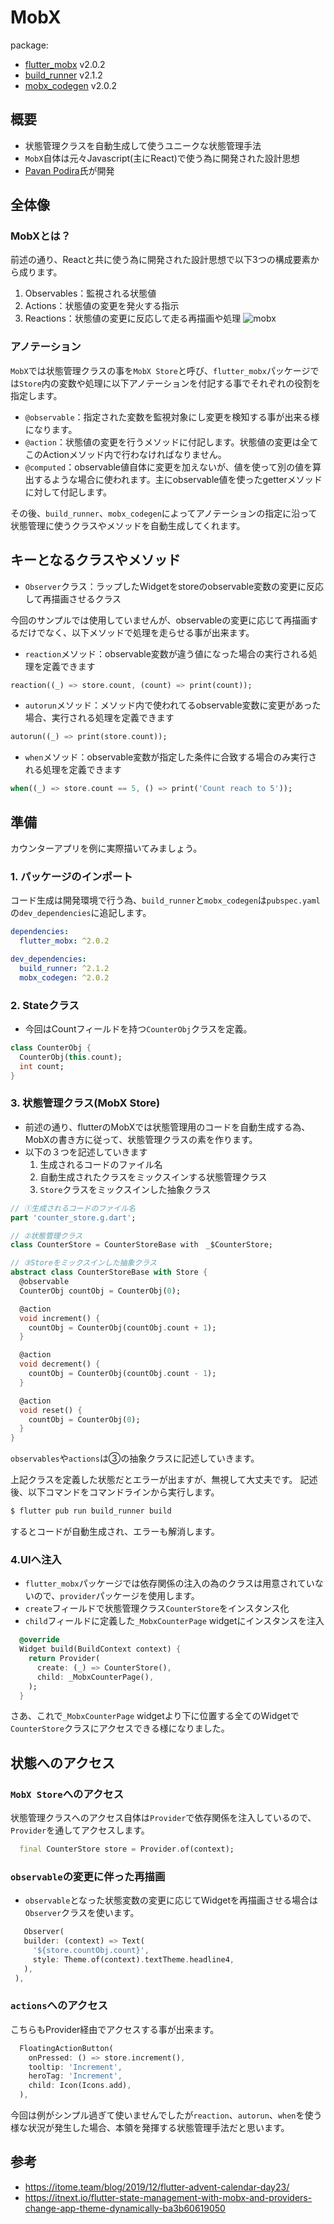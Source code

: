 # MobX
package: 
- [flutter_mobx](https://pub.dev/packages/flutter_mobx) v2.0.2
- [build_runner](https://pub.dev/packages/build_runner) v2.1.2
- [mobx_codegen](https://pub.dev/packages/mobx_codegen) v2.0.2

## 概要
- 状態管理クラスを自動生成して使うユニークな状態管理手法
- `MobX`自体は元々Javascript(主にReact)で使う為に開発された設計思想
- [Pavan Podira](https://github.com/pavanpodila)氏が開発

## 全体像
### MobXとは？
前述の通り、Reactと共に使う為に開発された設計思想で以下3つの構成要素から成ります。
1. Observables：監視される状態値
2. Actions：状態値の変更を発火する指示
3. Reactions：状態値の変更に反応して走る再描画や処理
![mobx](https://user-images.githubusercontent.com/44666053/135720242-0a8ea753-2db6-4b88-9ba8-c7c2865bef0f.png)

### アノテーション
`MobX`では状態管理クラスの事を`MobX Store`と呼び、`flutter_mobx`パッケージでは`Store`内の変数や処理に以下アノテーションを付記する事でそれぞれの役割を指定します。

- `@observable`：指定された変数を監視対象にし変更を検知する事が出来る様になります。
- `@action`：状態値の変更を行うメソッドに付記します。状態値の変更は全てこのActionメソッド内で行わなければなりません。
- `@computed`：observable値自体に変更を加えないが、値を使って別の値を算出するような場合に使われます。主にobservable値を使ったgetterメソッドに対して付記します。


その後、`build_runner`、`mobx_codegen`によってアノテーションの指定に沿って状態管理に使うクラスやメソッドを自動生成してくれます。

## キーとなるクラスやメソッド

- `Observer`クラス：ラップしたWidgetをstoreのobservable変数の変更に反応して再描画させるクラス

今回のサンプルでは使用していませんが、observableの変更に応じて再描画するだけでなく、以下メソッドで処理を走らせる事が出来ます。
- `reaction`メソッド：observable変数が違う値になった場合の実行される処理を定義できます
```dart
reaction((_) => store.count, (count) => print(count));
```
- `autorun`メソッド：メソッド内で使われてるobservable変数に変更があった場合、実行される処理を定義できます
```dart
autorun((_) => print(store.count));
```
- `when`メソッド：observable変数が指定した条件に合致する場合のみ実行される処理を定義できます
```dart
when((_) => store.count == 5, () => print('Count reach to 5'));
```

## 準備
カウンターアプリを例に実際描いてみましょう。
### 1. パッケージのインポート
コード生成は開発環境で行う為、`build_runner`と`mobx_codegen`は`pubspec.yaml`の`dev_dependencies`に追記します。
```yaml
dependencies:
  flutter_mobx: ^2.0.2

dev_dependencies:
  build_runner: ^2.1.2
  mobx_codegen: ^2.0.2
```
### 2. Stateクラス
- 今回はCountフィールドを持つ`CounterObj`クラスを定義。

```dart
class CounterObj {
  CounterObj(this.count);
  int count;
}
```

### 3. 状態管理クラス(MobX Store)
- 前述の通り、flutterのMobXでは状態管理用のコードを自動生成する為、MobXの書き方に従って、状態管理クラスの素を作ります。
- 以下の３つを記述していきます
  1.  生成されるコードのファイル名
  2.  自動生成されたクラスをミックスインする状態管理クラス 
  3.  `Store`クラスをミックスインした抽象クラス

```dart
// ①生成されるコードのファイル名
part 'counter_store.g.dart'; 

// ②状態管理クラス
class CounterStore = CounterStoreBase with　_$CounterStore; 

// ③Storeをミックスインした抽象クラス
abstract class CounterStoreBase with Store { 
  @observable
  CounterObj countObj = CounterObj(0);

  @action
  void increment() {
    countObj = CounterObj(countObj.count + 1);
  }

  @action
  void decrement() {
    countObj = CounterObj(countObj.count - 1);
  }

  @action
  void reset() {
    countObj = CounterObj(0);
  }
}

```
`observables`や`actions`は③の抽象クラスに記述していきます。

上記クラスを定義した状態だとエラーが出ますが、無視して大丈夫です。
記述後、以下コマンドをコマンドラインから実行します。
```zsh
$ flutter pub run build_runner build
```
するとコードが自動生成され、エラーも解消します。

### 4.UIへ注入
- `flutter_mobx`パッケージでは依存関係の注入の為のクラスは用意されていないので、`provider`パッケージを使用します。
- `create`フィールドで状態管理クラス`CounterStore`をインスタンス化
- `child`フィールドに定義した`_MobxCounterPage` widgetにインスタンスを注入

```dart
  @override
  Widget build(BuildContext context) {
    return Provider(
      create: (_) => CounterStore(),
      child: _MobxCounterPage(),
    );
  }
```
さあ、これで`_MobxCounterPage` widgetより下に位置する全てのWidgetで`CounterStore`クラスにアクセスできる様になりました。

## 状態へのアクセス
### `MobX Store`へのアクセス
状態管理クラスへのアクセス自体は`Provider`で依存関係を注入しているので、`Provider`を通してアクセスします。

```dart
  final CounterStore store = Provider.of(context);
```
### `observable`の変更に伴った再描画
- `observable`となった状態変数の変更に応じてWidgetを再描画させる場合は`Observer`クラスを使います。

 ```dart
    Observer(
    builder: (context) => Text(
      '${store.countObj.count}',
      style: Theme.of(context).textTheme.headline4,
    ),
  ),
 ```

### `actions`へのアクセス
こちらもProvider経由でアクセスする事が出来ます。
```dart
  FloatingActionButton(
    onPressed: () => store.increment(),
    tooltip: 'Increment',
    heroTag: 'Increment',
    child: Icon(Icons.add),
  ),
```

今回は例がシンプル過ぎて使いませんでしたが`reaction`、`autorun`、`when`を使う様な状況が発生した場合、本領を発揮する状態管理手法だと思います。

## 参考
- https://itome.team/blog/2019/12/flutter-advent-calendar-day23/
- https://itnext.io/flutter-state-management-with-mobx-and-providers-change-app-theme-dynamically-ba3b60619050